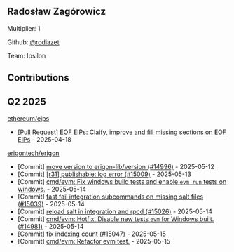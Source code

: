 
## Radosław Zagórowicz
Multiplier: 1

Github: [@rodiazet](https://github.com/rodiazet)

Team: Ipsilon

## Contributions

## Q2 2025

[ethereum/eips](https://github.com/ethereum/eips)
* [Pull Request] [EOF EIPs: Claify, improve and fill missing sections on EOF EIPs](https://github.com/ethereum/EIPs/pull/9662) - 2025-04-18

[erigontech/erigon](https://github.com/erigontech/erigon)
* [Commit] [move version to erigon-lib/version (#14996)](https://github.com/erigontech/erigon/commit/00959b38b8e4d484eabffa027a42766e2e33ef08) - 2025-05-12
* [Commit] [[r31] publishable: log error  (#15009)](https://github.com/erigontech/erigon/commit/372a9be7861c077a9e74a6c02f82ea445a770b1f) - 2025-05-13
* [Commit] [cmd/evm: Fix windows build tests and enable `evm run` tests on windows.](https://github.com/erigontech/erigon/commit/3c9402ae8eeb3c0610a5c6f071dc85bc8de7373f) - 2025-05-14
* [Commit] [fast fail integration subcommands on missing salt files (#15039)](https://github.com/erigontech/erigon/commit/30040b1ad99c22444d78ebb46f23ae0ae6977e20) - 2025-05-14
* [Commit] [reload salt in integration and rpcd (#15026)](https://github.com/erigontech/erigon/commit/82a4741552a44a1b01fe3ceac8d693742bcc620a) - 2025-05-14
* [Commit] [cmd/evm: Hotfix. Disable new tests `evm` for Windows built. (#14981)](https://github.com/erigontech/erigon/commit/1057dc741c4932aa1f3be5985ef5d6b263b27577) - 2025-05-14
* [Commit] [fix indexing count (#15047)](https://github.com/erigontech/erigon/commit/21804ea77a411dd78b778df9e10a02bdcdd57218) - 2025-05-15
* [Commit] [cmd/evm: Refactor evm test.](https://github.com/erigontech/erigon/commit/c4333f9ca45254a291a557ee1a0be395072c64bb) - 2025-05-15
